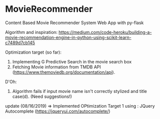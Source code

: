 # MovieRecommender
Content Based Movie Recommender System Web App with py-flask

Algorithm and inspiration: https://medium.com/code-heroku/building-a-movie-recommendation-engine-in-python-using-scikit-learn-c7489d7cb145

Optimization target (so far): 
1. Implementing G Predictive Search in the movie search box
2. Fetching Movie information from TMDB API (https://www.themoviedb.org/documentation/api). 

D'Oh:
1. Algorithm fails if input movie name isn't correctly stylized and title case(d). (Need suggestions!)


update (08/16/2019) => Implemented OPtimization Target 1 using : JQuery Autocomplete (https://jqueryui.com/autocomplete/)
